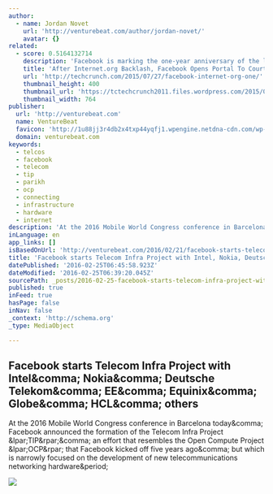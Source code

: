 ```yaml
---
author:
  - name: Jordan Novet
    url: 'http://venturebeat.com/author/jordan-novet/'
    avatar: {}
related:
  - score: 0.5164132714
    description: 'Facebook is marking the one-year anniversary of the launch of its Internet.org service, which enables free mobile access to a selection of web services in emerging markets, with a push to bring more mobile operators into the project.'
    title: 'After Internet.org Backlash, Facebook Opens Portal To Court More Operators'
    url: 'http://techcrunch.com/2015/07/27/facebook-internet-org-one/'
    thumbnail_height: 400
    thumbnail_url: 'https://tctechcrunch2011.files.wordpress.com/2015/03/internet-org.png?w=764&h=400&crop=1'
    thumbnail_width: 764
publisher:
  url: 'http://venturebeat.com'
  name: VentureBeat
  favicon: 'http://1u88jj3r4db2x4txp44yqfj1.wpengine.netdna-cdn.com/wp-content/themes/vbnews/img/favicon.ico'
  domain: venturebeat.com
keywords:
  - telcos
  - facebook
  - telecom
  - tip
  - parikh
  - ocp
  - connecting
  - infrastructure
  - hardware
  - internet
description: 'At the 2016 Mobile World Congress conference in Barcelona today, Facebook announced the formation of the Telecom Infra Project (TIP), an effort that resembles the Open Compute Project (OCP) that Facebook kicked off five years ago, but which is narrowly focused on the development of new telecommunications networking hardware.'
inLanguage: en
app_links: []
isBasedOnUrl: 'http://venturebeat.com/2016/02/21/facebook-starts-telecom-infra-project-with-intel-nokia-deutsche-telekom-ee-equinix-globe-hcl-others/'
title: 'Facebook starts Telecom Infra Project with Intel, Nokia, Deutsche Telekom, EE, Equinix, Globe, HCL, others'
datePublished: '2016-02-25T06:45:58.923Z'
dateModified: '2016-02-25T06:39:20.045Z'
sourcePath: _posts/2016-02-25-facebook-starts-telecom-infra-project-with-intel-nokia-deu.md
published: true
inFeed: true
hasPage: false
inNav: false
_context: 'http://schema.org'
_type: MediaObject

---
```

<article style=""><h1>Facebook starts Telecom Infra Project with Intel&amp;comma; Nokia&amp;comma; Deutsche Telekom&amp;comma; EE&amp;comma; Equinix&amp;comma; Globe&amp;comma; HCL&amp;comma; others</h1><p>At the 2016 Mobile World Congress conference in Barcelona today&amp;comma; Facebook announced the formation of the Telecom Infra Project &amp;lpar;TIP&amp;rpar;&amp;comma; an effort that resembles the Open Compute Project &amp;lpar;OCP&amp;rpar; that Facebook kicked off five years ago&amp;comma; but which is narrowly focused on the development of new telecommunications networking hardware&amp;period;</p><img src="http://1u88jj3r4db2x4txp44yqfj1.wpengine.netdna-cdn.com/wp-content/uploads/2016/02/Facebook-connectivity-initiatives-780x417.png" /></article>
